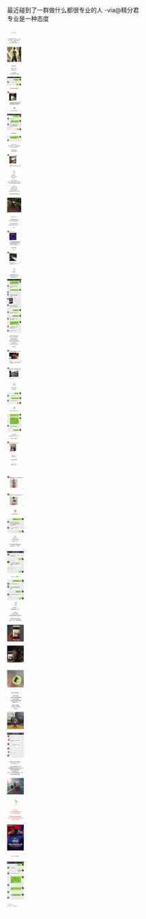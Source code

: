 最近碰到了一群做什么都很专业的人 -via@精分君   
专业是一种态度

![607b9b62b4a44a69a7eb3fd440136fe4.jpg](https://raw.githubusercontent.com/wxlzmt/cdn1/master/ext/qw/groups/30018/607b9b62b4a44a69a7eb3fd440136fe4.jpg)

![169c2d29efca455da68d703bc055ce38.jpg](https://raw.githubusercontent.com/wxlzmt/cdn1/master/ext/qw/groups/30018/169c2d29efca455da68d703bc055ce38.jpg)
